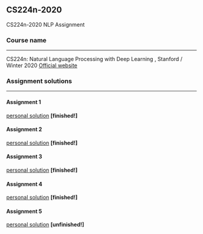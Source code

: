 ## CS224n-2020

CS224n-2020 NLP Assignment

### Course name

***
CS224n: Natural Language Processing with Deep Learning , Stanford / Winter 2020 [Official website](http://web.stanford.edu/class/cs224n/)

### Assignment solutions

***
#### Assignment 1
[personal solution](https://github.com/Jevis-Hoo/CS224n-2020/tree/master/assignment_personal_solution/assignment_1) **[finished!]**

#### Assignment 2
[personal solution](https://github.com/Jevis-Hoo/CS224n-2020/tree/master/assignment_personal_solution/assignment_2) **[finished!]**

#### Assignment 3
[personal solution](https://github.com/Jevis-Hoo/CS224n-2020/tree/master/assignment_personal_solution/assignment_3) **[finished!]**

#### Assignment 4
[personal solution](https://github.com/Jevis-Hoo/CS224n-2020/tree/master/assignment_personal_solution/assignment_4) **[finished!]**

#### Assignment 5
[personal solution](https://github.com/Jevis-Hoo/CS224n-2020/tree/master/assignment_personal_solution/assignment_5) **[unfinished!]**
